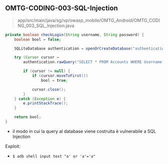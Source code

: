 ## OMTG-CODING-003-SQL-Injection

> app/src/main/java/sg/vp/owasp_mobile/OMTG_Android/OMTG_CODING_003_SQL_Injection.java

```java
private boolean checkLogin(String username, String password) {
	boolean bool = false;

	SQLiteDatabase authentication = openOrCreateDatabase("authentication", MODE_PRIVATE, null);

	try (Cursor cursor = 
		authentication.rawQuery("SELECT * FROM Accounts WHERE Username = '" + username + "' and Password = '" + password + "';", null)) {

		if (cursor != null) {
			if (cursor.moveToFirst())
				bool = true;

			cursor.close();
		}
	} catch (Exception e) {
		e.printStackTrace();
	}

	return bool;
}
```

- il modo in cui la query al database viene costruita è vulnerabile a SQL Injection

Exploit:

- `$ adb shell input text "a' or 'a'='a"`